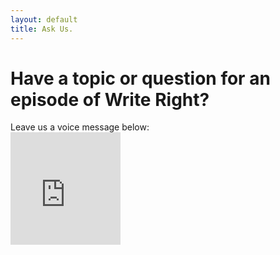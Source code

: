 ```yaml
---
layout: default
title: Ask Us.
---
```


<div class="wrapper">
	<h1>Have a topic or question for an episode of Write Right?</h1> 
	Leave us a voice message below:
</div>

<iframe src="https://www.speakpipe.com/widget/inline/pndbeye5txzc3wwc9wxrlk3ajvgj7tfx" frameborder="0" width="35%" height="180px"></iframe>